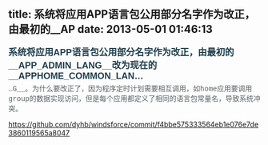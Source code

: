 title: 系统将应用APP语言包公用部分名字作为改正，由最初的__AP
date: 2013-05-01 01:46:13
---

<p>
	<p class="commit-title" style="margin-top:0px;margin-bottom:8px;padding:0px;border:0px;color:#213F4D;font-size:18px;font-weight:bold;text-shadow:rgba(255, 255, 255, 0.498039) 0px 1px;font-family:Helvetica, arial, freesans, clean, sans-serif;white-space:normal;">
		系统将应用APP语言包公用部分名字作为改正，由最初的__APP_ADMIN_LANG__改为现在的__APPHOME_COMMON_LAN…
	</p>
	<div class="commit-desc" style="margin:-5px 0px 10px;padding:0px;border:0px;color:#333333;font-family:Helvetica, arial, freesans, clean, sans-serif;font-size:13px;white-space:normal;">
<pre style="margin-top:0px;margin-bottom:0px;padding:0px;border:0px;font-size:14px;font-family:Monaco, 'Liberation Mono', Courier, monospace;max-width:100%;white-space:pre-wrap;color:#596063;text-shadow:rgba(255, 255, 255, 0.498039) 0px 1px;">…G__。为什么要改正了，因为程序定时计划需要相互调用，如home应用要调用group的数据实现访问，但是每个应用都定义了相同的语言包常量名，导致系统冲突。<span style="font-family:'sans serif', tahoma, verdana, helvetica;font-size:12px;line-height:1.5;"></span></pre>
	</div>
</p>
<p>
	<a href="https://github.com/dyhb/windsforce/commit/f4bbe575333564eb1e076e7de3860119565a8047">https://github.com/dyhb/windsforce/commit/f4bbe575333564eb1e076e7de3860119565a8047</a>
</p>